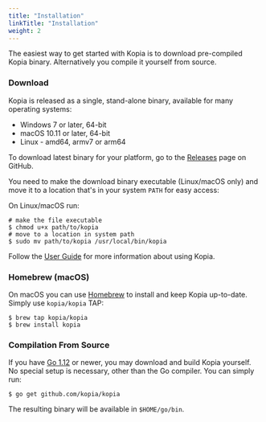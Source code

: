 ```yaml
---
title: "Installation"
linkTitle: "Installation"
weight: 2
---
```


The easiest way to get started with Kopia is to download pre-compiled Kopia binary. Alternatively you compile it yourself from source. 

### Download

Kopia is released as a single, stand-alone binary, available for many operating systems:

* Windows 7 or later, 64-bit
* macOS 10.11 or later, 64-bit
* Linux - amd64, armv7 or arm64

To download latest binary for your platform, go to the [Releases](https://github.com/kopia/kopia/releases/latest) page on GitHub.

You need to make the download binary executable (Linux/macOS only) and move it to a location that's in your system `PATH` for easy access:

On Linux/macOS run:
```shell
# make the file executable
$ chmod u+x path/to/kopia
# move to a location in system path
$ sudo mv path/to/kopia /usr/local/bin/kopia
```

Follow the [User Guide](/docs/user-guide/) for more information about using Kopia.

### Homebrew (macOS)

On macOS you can use [Homebrew](https://brew.sh) to install and keep Kopia up-to-date.
Simply use `kopia/kopia` TAP:

```shell
$ brew tap kopia/kopia
$ brew install kopia
```


### Compilation From Source

If you have [Go 1.12](https://golang.org/) or newer, you may download and build Kopia yourself. No special setup is necessary, other than the Go compiler. You can simply run:

```shell
$ go get github.com/kopia/kopia
```

The resulting binary will be available in `$HOME/go/bin`.



